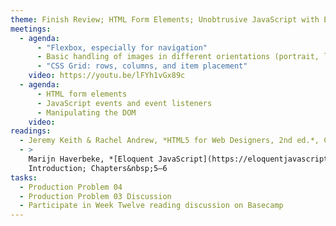 ```yaml
---
theme: Finish Review; HTML Form Elements; Unobtrusive JavaScript with Event Listeners
meetings:
  - agenda:
      - "Flexbox, especially for navigation"
      - Basic handling of images in different orientations (portrait, landscape)
      - "CSS Grid: rows, columns, and item placement"
    video: https://youtu.be/lFYh1vGx89c
  - agenda:
      - HTML form elements
      - JavaScript events and event listeners
      - Manipulating the DOM
    video:
readings:
  - Jeremy Keith & Rachel Andrew, *HTML5 for Web Designers, 2nd ed.*, Chapter&nbsp;4
  - >
    Marijn Haverbeke, *[Eloquent JavaScript](https://eloquentjavascript.net/), 3rd ed.*,
    Introduction; Chapters&nbsp;5–6
tasks:
  - Production Problem 04
  - Production Problem 03 Discussion
  - Participate in Week Twelve reading discussion on Basecamp
---
```


